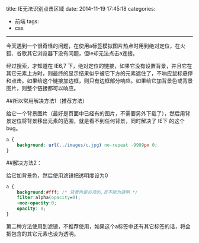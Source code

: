 title: IE无法识别点击区域
date: 2014-11-19 17:45:18
categories:
- 前端
tags:
- css
---

今天遇到一个很奇怪的问题，在使用a标签模拟图片热点时用到绝对定位，在火狐、谷歌其它浏览器下没有问题，但ie却无法点击a连接。

经过搜索，才知道在 IE6,7 下，绝对定位的链接，如果它没有设置背景，并且它在其它元素上方时，则最终的显示结果似乎被它下方的元素遮住了，不响应鼠标悬停和点击。如果给这个链接加边框，则只有边框部分响应。如果给它加背景色或背景图片，则整个链接都可以响应。
<!-- more -->
##所以常用解决方法1（推荐方法）

给它一个背景图片（最好是页面中已经有的图片，不需要另外下载了），然后用背景定位将背景移出元素的范围，就是看不到任何背景，同时解决了 IE下 的这个 bug。
```css
a {
	background: url(../images/c.jpg) no-repeat -9999px 0;
}
```
##解决方法2：

给它加背景色，然后使用滤镜把透明度设为0
```css
a {
	background:#fff; /* 背景色是必须的,且不能为透明 */
	filter:alpha(opacity=0);
	-moz-opacity:0;
	opacity: 0;
}
```

第二种方法使用到滤镜，不推荐使用，如果这个a标签中还有其它标签的话，将会把包含的其它元素也设为透明。